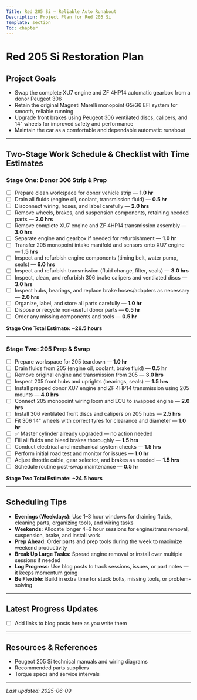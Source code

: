 ```yaml
---
Title: Red 205 Si — Reliable Auto Runabout
Description: Project Plan for Red 205 Si
Template: section
Toc: chapter
---
```


# Red 205 Si Restoration Plan

## Project Goals

- Swap the complete XU7 engine and ZF 4HP14 automatic gearbox from a donor Peugeot 306  
- Retain the original Magneti Marelli monopoint G5/G6 EFI system for smooth, reliable running  
- Upgrade front brakes using Peugeot 306 ventilated discs, calipers, and 14" wheels for improved safety and performance  
- Maintain the car as a comfortable and dependable automatic runabout

---

## Two-Stage Work Schedule & Checklist with Time Estimates

### Stage One: Donor 306 Strip & Prep

- [ ] Prepare clean workspace for donor vehicle strip — **1.0 hr**  
- [ ] Drain all fluids (engine oil, coolant, transmission fluid) — **0.5 hr**  
- [ ] Disconnect wiring, hoses, and label carefully — **2.0 hrs**  
- [ ] Remove wheels, brakes, and suspension components, retaining needed parts — **2.0 hrs**  
- [ ] Remove complete XU7 engine and ZF 4HP14 transmission assembly — **3.0 hrs**  
- [ ] Separate engine and gearbox if needed for refurbishment — **1.0 hr**  
- [ ] Transfer 205 monopoint intake manifold and sensors onto XU7 engine — **1.5 hrs**  
- [ ] Inspect and refurbish engine components (timing belt, water pump, seals) — **6.0 hrs**  
- [ ] Inspect and refurbish transmission (fluid change, filter, seals) — **3.0 hrs**  
- [ ] Inspect, clean, and refurbish 306 brake calipers and ventilated discs — **3.0 hrs**  
- [ ] Inspect hubs, bearings, and replace brake hoses/adapters as necessary — **2.0 hrs**  
- [ ] Organize, label, and store all parts carefully — **1.0 hr**  
- [ ] Dispose or recycle non-useful donor parts — **0.5 hr**  
- [ ] Order any missing components and tools — **0.5 hr**

**Stage One Total Estimate: ~26.5 hours**

---

### Stage Two: 205 Prep & Swap

- [ ] Prepare workspace for 205 teardown — **1.0 hr**  
- [ ] Drain fluids from 205 (engine oil, coolant, brake fluid) — **0.5 hr**  
- [ ] Remove original engine and transmission from 205 — **3.0 hrs**  
- [ ] Inspect 205 front hubs and uprights (bearings, seals) — **1.5 hrs**  
- [ ] Install prepped donor XU7 engine and ZF 4HP14 transmission using 205 mounts — **4.0 hrs**  
- [ ] Connect 205 monopoint wiring loom and ECU to swapped engine — **2.0 hrs**  
- [ ] Install 306 ventilated front discs and calipers on 205 hubs — **2.5 hrs**  
- [ ] Fit 306 14" wheels with correct tyres for clearance and diameter — **1.0 hr**  
- [ ] ✅ Master cylinder already upgraded — no action needed  
- [ ] Fill all fluids and bleed brakes thoroughly — **1.5 hrs**  
- [ ] Conduct electrical and mechanical system checks — **1.5 hrs**  
- [ ] Perform initial road test and monitor for issues — **1.0 hr**  
- [ ] Adjust throttle cable, gear selector, and brakes as needed — **1.5 hrs**  
- [ ] Schedule routine post-swap maintenance — **0.5 hr**

**Stage Two Total Estimate: ~24.5 hours**

---

## Scheduling Tips

- **Evenings (Weekdays):** Use 1–3 hour windows for draining fluids, cleaning parts, organizing tools, and wiring tasks  
- **Weekends:** Allocate longer 4–6 hour sessions for engine/trans removal, suspension, brake, and install work  
- **Prep Ahead:** Order parts and prep tools during the week to maximize weekend productivity  
- **Break Up Large Tasks:** Spread engine removal or install over multiple sessions if needed  
- **Log Progress:** Use blog posts to track sessions, issues, or part notes — it keeps momentum going  
- **Be Flexible:** Build in extra time for stuck bolts, missing tools, or problem-solving  

---

## Latest Progress Updates

- [ ] Add links to blog posts here as you write them

---

## Resources & References

- Peugeot 205 Si technical manuals and wiring diagrams  
- Recommended parts suppliers  
- Torque specs and service intervals  

---

*Last updated: 2025-06-09*
